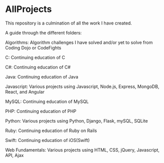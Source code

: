 # AllProjects

This repository is a culmination of all the work I have created.

A guide through the different folders:

Algorithms: 
Algorithm challenges I have solved and/or yet to solve from Coding Dojo or CodeFights

C:
Continuing education of C

C#: 
Continuing education of C#

Java:
Continuing education of Java

Javascript:
Various projects using Javascript, Node.js, Express, MongoDB, React, and Angular

MySQL:
Continuing education of MySQL

PHP:
Continuing education of PHP

Python:
Various projects using Python, Django, Flask, mySQL, SQLite

Ruby: 
Continuing education of Ruby on Rails

Swift:
Continuing education of iOS(Swift)

Web Fundamentals: 
Various projects using HTML, CSS, jQuery, Javascript, API, Ajax
